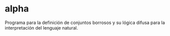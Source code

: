 # alpha
Programa para la definición de conjuntos borrosos y su lógica difusa para la interpretación del lenguaje natural.
